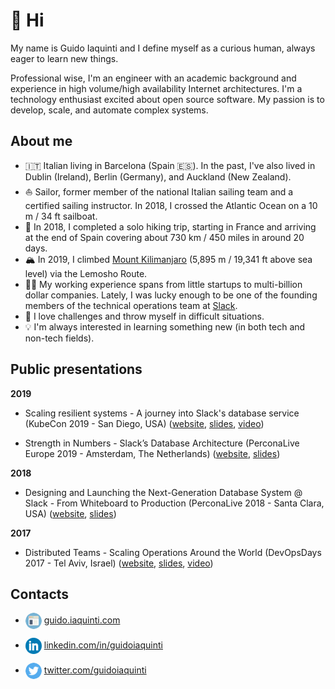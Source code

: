 # 👋 Hi

My name is Guido Iaquinti and I define myself as a curious human, always eager to learn new things.

Professional wise, I'm an engineer with an academic background and experience in high volume/high availability Internet architectures. I'm a technology enthusiast excited about open source software. My passion is to develop, scale, and automate complex systems.

## About me

* 🇮🇹 Italian living in Barcelona (Spain 🇪🇸). In the past, I've also lived in Dublin (Ireland), Berlin (Germany), and Auckland (New Zealand).
* ⛵ Sailor, former member of the national Italian sailing team and a certified sailing instructor. In 2018, I crossed the Atlantic Ocean on a 10 m / 34 ft sailboat.
* 🥾 In 2018, I completed a solo hiking trip, starting in France and arriving at the end of Spain covering about 730 km / 450 miles in around 20 days.
* 🏔️ In 2019, I climbed [Mount Kilimanjaro](https://wikipedia.org/wiki/Mount_Kilimanjaro) (5,895 m / 19,341 ft above sea level) via the Lemosho Route.
* 👨‍💻 My working experience spans from little startups to multi-billion dollar companies. Lately, I was lucky enough to be one of the founding members of the technical operations team at [Slack](https://slack.com).
* 💪 I love challenges and throw myself in difficult situations.
* 💡 I'm always interested in learning something new (in both tech and non-tech fields).


## Public presentations

**2019**

- Scaling resilient systems - A journey into Slack's database service (KubeCon 2019 - San Diego, USA) ([website](https://kccncna19.sched.com/event/18bd1c30a4417bfc42b334f831f41268), [slides](./presentations/2019%20-%20Scaling%20resilient%20systems%20-%20A%20journey%20into%20Slack's%20database%20service%20(KubeCon%202019%20-%20San%20Diego%2C%20USA).pdf), [video](https://www.youtube.com/watch?v=aTItjMJE17c))

- Strength in Numbers - Slack’s Database Architecture (PerconaLive Europe 2019 - Amsterdam, The Netherlands) ([website](https://www.cvent.com/events/percona-live-open-source-database-conference-europe-2019/event-summary-6321c2468b1b43328f97212f3e53f4de.aspx), [slides](./presentations/2019%20-%20Strength%20in%20Numbers%20-%20Slack%E2%80%99s%20Database%20Architecture%20(PerconaLive%20Europe%202019%20-%20Amsterdam%2C%20The%20Netherlands).pdf))

**2018**

- Designing and Launching the Next-Generation Database System @ Slack - From Whiteboard to Production (PerconaLive 2018 - Santa Clara, USA) ([website](https://www.percona.com/live/18/sessions/designing-and-launching-the-next-generation-database-system-slack-from-whiteboard-to-production), [slides](./presentations/2018%20-%20Designing%20and%20Launching%20the%20Next-Generation%20Database%20System%20%40%20Slack%20-%20From%20Whiteboard%20to%20Production%20(PerconaLive%202018%20-%20Santa%20Clara%2C%20USA).pdf))

**2017**

- Distributed Teams - Scaling Operations Around the World (DevOpsDays 2017 - Tel Aviv, Israel) ([website](https://devopsdays.org/events/2017-tel-aviv/program/guido-laquinti/), [slides](./presentations/2017%20-%20Distributed%20Teams%20-%20Scaling%20Operations%20Around%20the%20World%20(DevOpsDays%202017%20-%20Tel%20Aviv%2C%20Israel).pdf), [video](https://www.youtube.com/watch?v=WjfXRaW2P80))


## Contacts

* <img style="border-radius:50%" align="center" width="26" height="26" src="https://github.com/guidoiaquinti/guidoiaquinti/blob/master/icons/website.png?raw=true"> [guido.iaquinti.com](https://guido.iaquinti.com)

* <img style="border-radius:50%" align="center" width="26" height="26" src="https://github.com/guidoiaquinti/guidoiaquinti/blob/master/icons/linkedin.png?raw=true"> [linkedin.com/in/guidoiaquinti](https://www.linkedin.com/in/guidoiaquinti)

* <img style="border-radius:50%" align="center" width="26" height="26" src="https://github.com/guidoiaquinti/guidoiaquinti/blob/master/icons/twitter.png?raw=true"> [twitter.com/guidoiaquinti](https://www.twitter.com/guidoiaquinti)
